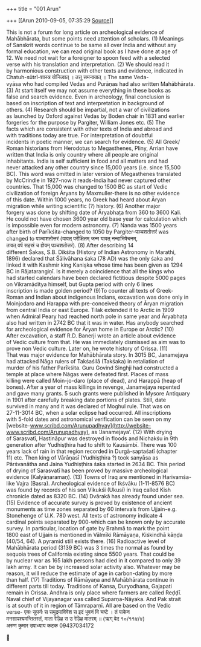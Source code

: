+++
title = "001 Arun"

+++
[[Arun	2010-09-05, 07:35:29 [Source](https://groups.google.com/g/bvparishat/c/zKT_xbvx1BE)]]



This is not a forum for long article on archeological evidence of  
Mahābhārata, but some points need attention of scholars. (1) Meanings  
of Sanskrit words continue to be same all over India and without any  
formal education, we can read original book as I have done at age of  
12. We need not wait for a foreigner to spoon feed with a selected  
verse with his translation and interpretation. (2) We should read it  
by harmonious construction with other texts and evidence, indicated in  
Chatuh-sūtrī-शास्त्र योनित्वात् । तत्तु समन्वयात् । The same Veda-  
vyāsa who had compiled Vedas and Purāṇas had also written Mahābhārata.  
(3) At start itself we may not assume everything in these books as  
false and search evidence. Even in archeology, final conclusion is  
based on inscription of text and interpretation in background of  
others. (4) Research should be impartial, not a war of civilizations  
as launched by Oxford against Vedas by Boden chair in 1831 and earlier  
forgeries for the purpose by Pargiter, William Jones etc. (5) The  
facts which are consistent with other texts of India and abroad and  
with traditions today are true. For interpretation of doubtful  
incidents in poetic manner, we can search for evidence. (5) All Greek/  
Roman historians from Herodotus to Megasthenes, Pliny, Arrian have  
written that India is only country where all people are original  
inhabitants. India is self sufficient in food and all matters and had  
never attacked any other country since 15,000 years (i.e. since 15,500  
BC). This word was omitted in later version of Megasthenes translated  
by McCrindle in 1927-now it reads-India had never captured other  
countries. That 15,000 was changed to 1500 BC as start of Vedic  
civilization of foreign Āryans by Maxmuller-there is no other evidence  
of this date. Within 1000 years, no Greek had heard about Āryan  
migration while writing scientific (?) history. (6) Another major  
forgery was done by shifting date of Āryabhaṭa from 360 to 3600 Kali.  
He could not have chosen 3600 year old base year for calculation which  
is impossible even for modern astronomy. (7) Nanda was 1500 years  
after birth of Parīkśita-changed to 1050 by Pargiter-पञ्चशतोत्तरं was  
changed to पञ्चाशतोत्तरं (यावत् परीक्षितम् जन्म यावत् नन्दाभिषेचनम्,  
तावत् वर्ष सहस्रं च ज्ञेयम् पञ्चशतोत्तरं). (8) After describing 14  
different Śakas, S.B. Dikśita (History of Indian Astronomy in Marathi,  
1896) declared that Śālivāhana śaka (78 AD) was the only śaka and  
linked it with Kashmir king Kaniṣka whose time has been given as 1294  
BC in Rājatarangiṇī. Is it merely a coincidence that all the kings who  
had started calendars have been declared fictitious despite 5000 pages  
on Vikramāditya himself, but Gupta period with only 6 lines  
inscription is made golden period? (9)To counter all texts of Greek-  
Roman and Indian about indigenous Indians, excavation was done only in  
Moinjodaro and Harappa with pre-conceived theory of Āryan migration  
from central India or east Europe. Tilak extended it to Arctic in 1909  
when Admiral Peary had reached north pole in same year and Āryabhaṭa  
also had written in 2742 BC that it was in water. Has anybody searched  
for archeological evidence for Āryan home in Europe or Arctic? (10)  
After excavation, a staff R.D. Banerji wrote an article about evidence  
of Vedic culture from that. He was immediately dismissed as aim was to  
prove non Vedic culture. Later on, he wrote history of Orissa. (11)  
That was major evidence for Mahābhārata story. In 3015 BC, Janamejaya  
had attacked Nāga rulers of Takśaśilā (Takśaka) in retaliation of  
murder of his father Parīkśita. Guru Govind Singhji had constructed a  
temple at place where Nāgas were defeated first. Places of mass  
killing were called Moin-jo-daro (place of dead), and Harappā (heap of  
bones). After a year of mass killings in revenge, Janamejaya repented  
and gave many grants. 5 such grants were published in Mysore Antiquary  
in 1901 after carefully breaking date portions of plates. Still, date  
survived in many and it was declared of Moghul rule. That was on  
27-11-3014 BC, when a solar eclipse had occurred. All inscriptions  
with 5-fold dates and astronomical verification can be seen on my  
[website-www.scribd.com/Arunupadhyay](http://website-www.scribd.com/Arunupadhyay), as ‘Janamejaya’. (12) With drying  
of Sarasvatī, Hastināpur was destroyed in floods and Nichakśu in 9th  
generation after Yudhiṣṭhira had to shift to Kausāmbī. There was 100  
years lack of rain in that region recorded in Durgā-saptaśatī (chapter  
11) etc. Then king of Vārāṇasī (Yudhiṣṭhira ?) took sanyāsa as  
Pārśvanātha and Jaina Yudhiṣṭhira śaka started in 2634 BC. This period  
of drying of Sarasvatī has been proved by massive archeological  
evidence (Kalyāṇaramaṇ). (13) Towns of Iraq are mentioned in Harivamśa-  
like Vajra (Basra). Archeological evidence of Ikśvāku (1-11-8576 BC)  
was found by records of his son Vikukśi (Ukusi) in Iraq called Kish  
chronicle dated as 8320 BC. (14) Dvārakā has already found under sea.  
(15) Evidence of accurate survey is proved by existence of ancient  
monuments as time zones separated by 60 intervals from Ujjain-e.g.  
Stonehenge of U.K. 780 west. All texts of astronomy indicate 4  
cardinal points separated by 900-which can be known only by accurate  
survey. In particular, location of gate by Brahmā to mark the point  
1800 east of Ujjain is mentioned in Vālmīki Rāmāyaṇa, Kiśkindhā kāṇḍa  
(40/54, 64). A pyramid still exists there. (16) Radioactive level of  
Mahābhārata period (3139 BC) was 3 times the normal as found by  
sequoia trees of California existing since 5500 years. That could be  
by nuclear war as 165 lakh persons had died in it compared to only 39  
lakh army. It can be by increased solar activity also. Whatever may be  
reason, it will reduce the estimate of age in carbon-dating by more  
than half. (17) Traditions of Rāmāyaṇa and Mahābhārata continue in  
different parts till today. Traditions of Kansa, Duryodhana, Gajapati  
remain in Orissa. Andhra is only place where farmers are called Reḍḍī.  
Naval chief of Vijayanagar was called Suparṇa-Nāyaka. And Pak strait  
is at south of it in region of Tāmraparṇī. All are based on the Vedic  
verse- एकः सुपर्णः स समुद्रमाविवेश स इदं भुवनं वि चष्टे । तं पाकेन  
मनसापश्यमन्तितस्तं, माता रेऴ्हि स उ रेऴ्हि मातरम् ॥ (ऋग् वेद १०/११४/४)  
अरुण कुमार उपाध्याय कटक 09437034172  



